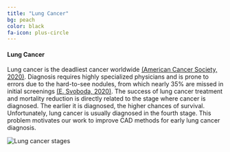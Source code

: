 ```yaml
---
title: "Lung Cancer"
bg: peach
color: black
fa-icon: plus-circle
---
```


#### Lung Cancer
Lung cancer is the deadliest cancer worldwide [(American Cancer Society, 2020)](https://www.cancer.org/cancer/lung-cancer/about/key-statistics.html). Diagnosis requires highly specialized physicians and is prone to errors due to the hard-to-see nodules, from which nearly 35% are missed in initial screenings [(E. Svoboda, 2020)](https://www.nature.com/articles/d41586-020-03157-9). The success of lung cancer treatment and mortality reduction is directly related to the stage where cancer is diagnosed. The earlier it is diagnosed, the higher chances of survival. Unfortunately, lung cancer is usually diagnosed in the fourth stage. This problem motivates our work to improve CAD methods for early lung cancer diagnosis.

![Lung cancer stages](./img/cancer_stage.png)